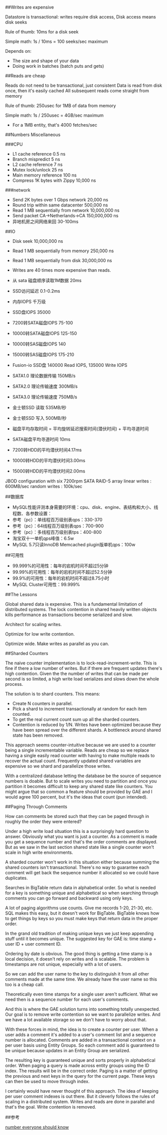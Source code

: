 
##Writes are expensive

Datastore is transactional: writes require disk access, Disk access means disk seeks

Rule of thumb: 10ms for a disk seek

Simple math: 1s / 10ms = 100 seeks/sec maximum

Depends on:
* The size and shape of your data
* Doing work in batches (batch puts and gets)


##Reads are cheap

Reads do not need to be transactional, just consistent Data is read from disk once, then it's easily cached
All subsequent reads come straight from memory

Rule of thumb: 250usec for 1MB of data from memory

Simple math: 1s / 250usec = 4GB/sec maximum

* For a 1MB entity, that's 4000 fetches/sec


##Numbers Miscellaneous


###CPU

* L1 cache reference            0.5 ns
* Branch mispredict             5 ns
* L2 cache reference            7 ns
* Mutex lock/unlock             25 ns
* Main memory reference         100 ns
* Compress 1K bytes with Zippy  10,000 ns

###network

* Send 2K bytes over 1 Gbps network     20,000 ns
* Round trip within same datacenter     500,000 ns
* Read 1 MB sequentially from network   10,000,000 ns
* Send packet CA->Netherlands->CA       150,000,000 ns
* 异地机房之间网络来回 30-100ms

##IO

* Disk seek 10,000,000 ns
* Read 1 MB sequentially from memory 250,000 ns
* Read 1 MB sequentially from disk 30,000,000 ns
* Writes are 40 times more expensive than reads.

* 从 sata 磁盘顺序读取1M数据 20ms
* SSD访问延迟 0.1-0.2ms
* 内存IOPS 千万级
* SSD盘IOPS 35000

* 7200转SATA磁盘IOPS 75-100
* 10000转SATA磁盘IOPS 125-150
* 10000转SAS磁盘IOPS 140
* 15000转SAS磁盘IOPS 175-210
* Fusion-io SSD盘 140000 Read IOPS, 135000 Write IOPS 

* SATA1.0 理论数据传输 150MB/s
* SATA2.0 理论传输速度 300MB/s
* SATA3.0 理论传输速度 750MB/s

* 金士顿SSD 读取 535MB/秒
* 金士顿SSD 写入 500MB/秒

* 磁盘平均存取时间 = 平均旋转延迟搜索时间(潜伏时间) + 平均寻道时间
* SATA磁盘平均寻道时间 10ms
* 7200转HDD的平均潜伏时间4.17ms
* 10000转HDD的平均潜伏时间3.00ms
* 15000转HDD的平均潜伏时间2.00ms


JBOD configuration with six 7200rpm SATA RAID-5 array
linear writes : 600MB/sec
random writes : 100k/sec

##数据库

* MySQL性能评测本身需要的环境：cpu、disk、engine、表结构和大小、线程数、各参数设置：
* 参考（pc）：单线程百万级别表qps：330-370
* 参考（pc）：64线程百万级别表qps：700-900
* 参考（pc）：多线程百万级别表tps：400-800
* 淘宝双十一单机qps峰值：6.5w
* MySQL 5.7只读InnoDB Memcached plugin版单机qps：100w

##可用性

* 99.999%的可用性：每年的宕机时间不超过5分钟
* 99.99%的可用性：每年的宕机时间不超过52.5分钟
* 99.9%的可用性：每年的宕机时间不超过8.75小时
* MySQL Cluster可用性：99.999%

##The Lessons

Global shared data is expensive. This is a fundamental limitation of distributed systems. The lock contention
in shared heavily written objects kills performance as transactions become serialized and slow.

Architect for scaling writes.

Optimize for low write contention.

Optimize wide. Make writes as parallel as you can.


##Sharded Counters

The naive counter implementation is to lock-read-increment-write. This is fine if there a low number of writes.
But if there are frequent updates there's high contention. Given the the number of writes that can be made per
second is so limited, a high write load serializes and slows down the whole process.

The solution is to shard counters. This means:

* Create N counters in parallel.
* Pick a shard to increment transactionally at random for each item counted.
* To get the real current count sum up all the sharded counters.
* Contention is reduced by 1/N. Writes have been optimized because they have been spread over the different shards.
A bottleneck around shared state has been removed.

This approach seems counter-intuitive because we are used to a counter being a single incrementable variable. Reads
are cheap so we replace having a single easily read counter with having to make multiple reads to recover the actual
count. Frequently updated shared variables are expensive so we shard and parallelize those writes.

With a centralized database letting the database be the source of sequence numbers is doable. But to scale writes you
need to partition and once you partition it becomes difficult to keep any shared state like counters. You might argue
that so common a feature should be provided by GAE and I would agree 100 percent, but it's the ideas that count (pun
intended).

##Paging Through Comments

How can comments be stored such that they can be paged through in roughly the order they were entered?

Under a high write load situation this is a surprisingly hard question to answer. Obviously what you want is just a counter.
As a comment is made you get a sequence number and that's the order comments are displayed. But as we saw in the last
section shared state like a single counter won't scale in high write environments.

A sharded counter won't work in this situation either because summing the shared counters isn't transactional. There's
no way to guarantee each comment will get back the sequence number it allocated so we could have duplicates.

Searches in BigTable return data in alphabetical order. So what is needed for a key is something unique and alphabetical
so when searching through comments you can go forward and backward using only keys.

A lot of paging algorithms use counts. Give me records 1-20, 21-30, etc. SQL makes this easy, but it doesn't work for
BigTable. BigTable knows how to get things by keys so you must make keys that return data in the proper order.

In the grand old tradition of making unique keys we just keep appending stuff until it becomes unique. The suggested key
for GAE is: time stamp + user ID + user comment ID.

Ordering by date is obvious. The good thing is getting a time stamp is a local decision, it doesn't rely on writes and is
scalable. The problem is timestamps are not unique, especially with a lot of users.

So we can add the user name to the key to distinguish it from all other comments made at the same time. We already have
the user name so this too is a cheap call.

Theoretically even time stamps for a single user aren't sufficient. What we need then is a sequence number for each user's comments.

And this is where the GAE solution turns into something totally unexpected. Our goal is to remove write contention so we
want to parallelize writes. And we have a lot available storage so we don't have to worry about that.

With these forces in mind, the idea is to create a counter per user. When a user adds a comment it's added to a user's comment
list and a sequence number is allocated. Comments are added in a transactional context on a per user basis using Entity Groups.
So each comment add is guaranteed to be unique because updates in an Entity Group are serialized.

The resulting key is guaranteed unique and sorts properly in alphabetical order. When paging a query is made across entity groups
using the ID index. The results will be in the correct order. Paging is a matter of getting the previous and next keys in the query
for the current page. These keys can then be used to move through index.

I certainly would have never thought of this approach. The idea of keeping per user comment indexes is out there. But it cleverly
follows the rules of scaling in a distributed system. Writes and reads are done in parallel and that's the goal. Write contention
is removed.

##参考

[number everyone should know](http://highscalability.com/blog/2009/2/18/numbers-everyone-should-know.html)
